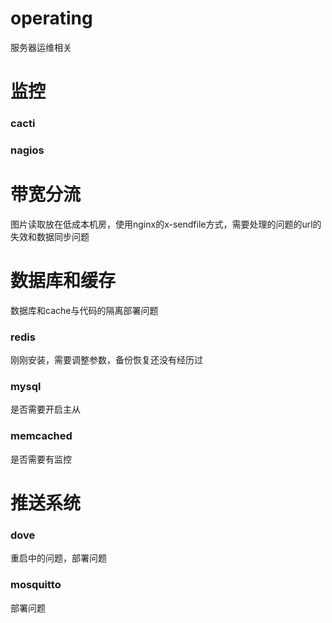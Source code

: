 operating
=========
服务器运维相关

# 监控
### cacti
### nagios

# 带宽分流
图片读取放在低成本机房，使用nginx的x-sendfile方式，需要处理的问题的url的失效和数据同步问题

# 数据库和缓存
数据库和cache与代码的隔离部署问题

### redis
刚刚安装，需要调整参数，备份恢复还没有经历过

### mysql
是否需要开启主从

### memcached
是否需要有监控

# 推送系统

### dove
重启中的问题，部署问题

### mosquitto
部署问题
